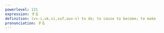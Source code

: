 ```yaml
---
powerlevel: 131
expression: する
definition: (vs-i,uk,vi,suf,aux-v) to do; to cause to become; to make (into); to turn (into); to serve as; to act as; to work as; to wear (clothes, a facial expression, etc.); to judge as being; (P)
pronunciation: する
---
```

